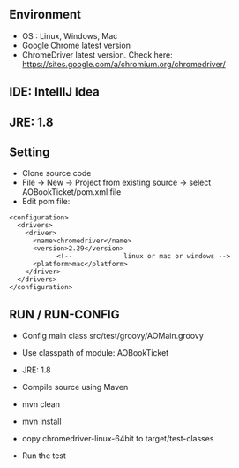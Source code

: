 ## Environment

- OS : Linux, Windows, Mac
- Google Chrome latest version
- ChromeDriver latest version. Check here: https://sites.google.com/a/chromium.org/chromedriver/

## IDE: IntellIJ Idea
## JRE: 1.8

## Setting
- Clone source code
- File -> New -> Project from existing source -> select AOBookTicket/pom.xml file
- Edit pom file:
```
<configuration>
  <drivers>
    <driver>
      <name>chromedriver</name>
      <version>2.29</version>
			<!--             linux or mac or windows -->
      <platform>mac</platform>
    </driver>
  </drivers>
</configuration>
```

## RUN / RUN-CONFIG
- Config main class src/test/groovy/AOMain.groovy
- Use classpath of module: AOBookTicket
- JRE: 1.8

- Compile source using Maven
- mvn clean
- mvn install
- copy chromedriver-linux-64bit to target/test-classes
- Run the test


